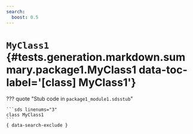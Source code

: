 ```yaml
---
search:
  boost: 0.5
---
```


[//]: # (DO NOT EDIT THIS FILE DIRECTLY. Instead, edit the corresponding stub file and execute `npm run docs:api`.)

# <code class="doc-symbol doc-symbol-class"></code> `MyClass1` {#tests.generation.markdown.summary.package1.MyClass1 data-toc-label='[class] MyClass1'}

??? quote "Stub code in `package1_module1.sdsstub`"

    ```sds linenums="3"
    class MyClass1
    ```
    { data-search-exclude }
